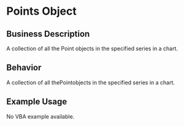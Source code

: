# Points Object

## Business Description
A collection of all the Point objects in the specified series in a chart.

## Behavior
A collection of all thePointobjects in the specified series in a chart.

## Example Usage
No VBA example available.